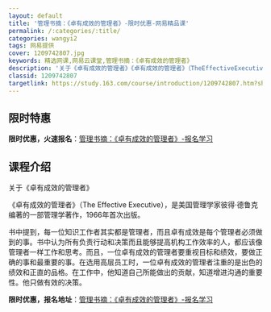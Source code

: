 ```yaml
---
layout: default
title: '管理书摘：《卓有成效的管理者》-限时优惠-网易精品课'
permalink: /:categories/:title/
categories: wangyi2
tags: 网易提供
cover: 1209742807.jpg
keywords: 精选网课,网易云课堂,管理书摘：《卓有成效的管理者》
description: '关于《卓有成效的管理者》《卓有成效的管理者》（TheEffectiveExecutive），是美国管理学家彼得·德鲁克编'
classid: 1209742807
targetlink: https://study.163.com/course/introduction/1209742807.htm?share=1&shareId=1025206652&utm_campaign=share&utm_medium=iphoneShare&utm_source=&utm_u=1025206652
---
```


## 限时特惠

**限时优惠，火速报名**：[管理书摘：《卓有成效的管理者》-报名学习](https://study.163.com/course/introduction/1209742807.htm?share=1&shareId=1025206652&utm_campaign=share&utm_medium=iphoneShare&utm_source=&utm_u=1025206652)

## 课程介绍

关于《卓有成效的管理者》

《卓有成效的管理者》（The Effective Executive），是美国管理学家彼得·德鲁克编著的一部管理学著作，1966年首次出版。

书中提到，每一位知识工作者其实都是管理者，而且卓有成效是每个管理者必须做到的事。书中认为所有负责行动和决策而且能够提高机构工作效率的人，都应该像管理者一样工作和思考。而且，一位卓有成效的管理者要重视目标和绩效，要做正确的事和最重要的事。在选用高层员工时，一位卓有成效的管理者注重的是出色的绩效和正直的品格。在工作中，他知道自己所能做出的贡献，知道增进沟通的重要性。他只做有效的决策。

**限时优惠，报名地址**：[管理书摘：《卓有成效的管理者》-报名学习](https://study.163.com/course/introduction/1209742807.htm?share=1&shareId=1025206652&utm_campaign=share&utm_medium=iphoneShare&utm_source=&utm_u=1025206652)

